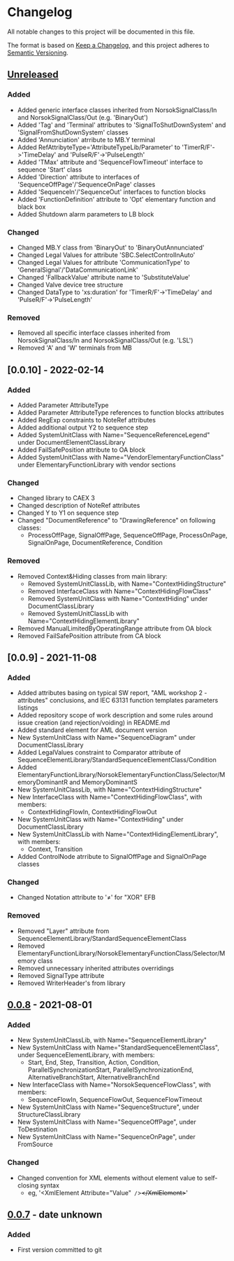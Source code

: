 # Changelog

All notable changes to this project will be documented in this file.

The format is based on [Keep a Changelog](https://keepachangelog.com/en/1.0.0/),
and this project adheres to [Semantic Versioning](https://semver.org/spec/v2.0.0.html).

## [Unreleased]

### Added

- Added generic interface classes inherited from NorsokSignalClass/In and NorsokSignalClass/Out (e.g. 'BinaryOut')
- Added 'Tag' and 'Terminal' attributes to 'SignalToShutDownSystem' and 'SignalFromShutDownSystem' classes
- Added 'Annunciation' atrribute to MB.Y terminal
- Added RefAttribyteType='AttributeTypeLib/Parameter' to 'TimerR/F'->'TimeDelay' and 'PulseR/F'->'PulseLength'
- Added 'TMax' attribute and 'SequenceFlowTimeout' interface to sequence 'Start' class
- Added 'Direction' attribute to interfaces of 'SequenceOffPage'/'SequenceOnPage' classes
- Added 'SequenceIn'/'SequenceOut' interfaces to function blocks
- Added 'FunctionDefinition' attribute to 'Opt' elementary function and black box 
- Added Shutdown alarm parameters to LB block

### Changed

- Changed MB.Y class from 'BinaryOut' to 'BinaryOutAnnunciated'
- Changed Legal Values for attribute 'SBC.SelectControlInAuto'
- Changed Legal Values for attribute 'CommunicationType' to 'GeneralSignal'/'DataCommunicationLink'
- Changed 'FallbackValue' attribute name to 'SubstituteValue'
- Changed Valve device tree structure
- Changed DataType to 'xs:duration' for 'TimerR/F'->'TimeDelay' and 'PulseR/F'->'PulseLength'

### Removed

- Removed all specific interface classes inherited from NorsokSignalClass/In and NorsokSignalClass/Out (e.g. 'LSL')
- Removed 'A' and 'W' terminals from MB

## [0.0.10] - 2022-02-14

### Added

- Added Parameter AttributeType
- Added Parameter AttributeType references to function blocks attributes
- Added RegExp constraints to NoteRef attributes
- Added additional output Y2 to sequence step
- Added SystemUnitClass with Name="SequenceReferenceLegend" under DocumentElementClassLibrary
- Added FailSafePosition attribute to OA block
- Added SystemUnitClass with Name="VendorElementaryFunctionClass" under ElementaryFunctionLibrary with vendor sections

### Changed

- Changed library to CAEX 3
- Changed description of NoteRef attributes
- Changed Y to Y1 on sequence step
- Changed "DocumentReference" to "DrawingReference" on following classes:
  - ProcessOffPage, SignalOffPage, SequenceOffPage, ProcessOnPage, SignalOnPage, DocumentReference, Condition

### Removed

- Removed Context&Hiding classes from main library:
  - Removed SystemUnitClassLib, with Name="ContextHidingStructure"
  - Removed InterfaceClass with Name="ContextHidingFlowClass"
  - Removed SystemUnitClass with Name="ContextHiding" under DocumentClassLibrary
  - Removed SystemUnitClassLib with Name="ContextHidingElementLibrary"
- Removed ManualLimitedByOperatingRange attribute from OA block
- Removed FailSafePosition attribute from CA block

## [0.0.9] - 2021-11-08

### Added

- Added attributes basing on typical SW report, "AML workshop 2 - attributes" conclusions, and IEC 63131 function templates parameters listings
- Added repository scope of work description and some rules around issue creation (and rejection/voiding) in README.md
- Added standard element for AML document version
- New SystemUnitClass with Name="SequenceDiagram" under DocumentClassLibrary
- Added LegalValues constraint to Comparator attribute of SequenceElementLibrary/StandardSequenceElementClass/Condition
- Added ElementaryFunctionLibrary/NorsokElementaryFunctionClass/Selector/MemoryDominantR and MemoryDominantS
- New SystemUnitClassLib, with Name="ContextHidingStructure"
- New InterfaceClass with Name="ContextHidingFlowClass", with members:
  - ContextHidingFlowIn, ContextHidingFlowOut
- New SystemUnitClass with Name="ContextHiding" under DocumentClassLibrary
- New SystemUnitClassLib with Name="ContextHidingElementLibrary", with members:
  - Context, Transition
- Added ControlNode atrribute to SignalOffPage and SignalOnPage classes

### Changed

- Changed Notation attribute to '≠' for "XOR" EFB 

### Removed

- Removed "Layer" attribute from SequenceElementLibrary/StandardSequenceElementClass
- Removed ElementaryFunctionLibrary/NorsokElementaryFunctionClass/Selector/Memory class
- Removed unnecessary inherited attributes overridings
- Removed SignalType attribute
- Removed WriterHeader's from library

## [0.0.8] - 2021-08-01

### Added

- New SystemUnitClassLib, with Name="SequenceElementLibrary"
- New SystemUnitClass with Name="StandardSequenceElementClass", under SequenceElementLibrary, with members:
  - Start, End, Step, Transition, Action, Condition, ParallelSynchronizationStart,
    ParallelSynchronizationEnd, AlternativeBranchStart, AlternativeBranchEnd
- New InterfaceClass with Name="NorsokSequenceFlowClass", with members:
  - SequenceFlowIn, SequenceFlowOut, SequenceFlowTimeout
- New SystemUnitClass with Name="SequenceStructure", under StructureClassLibrary
- New SystemUnitClass with Name="SequenceOffPage", under ToDestination
- New SystemUnitClass with Name="SequenceOnPage", under FromSource

### Changed

- Changed convention for XML elements without element value to self-closing syntax
  - eg, '&lt;XmlElement Attribute="Value"` /`&gt;~~&lt;/XmlElement&gt;~~'

## [0.0.7] - date unknown

### Added

- First version committed to git

[unreleased]: https://github.com/equinor/iec63131/compare/0.0.8...HEAD
[0.0.8]: https://github.com/equinor/iec63131/compare/0.0.7...0.0.8
[0.0.7]: https://github.com/equinor/iec63131/compare/128cce0...0.0.7
